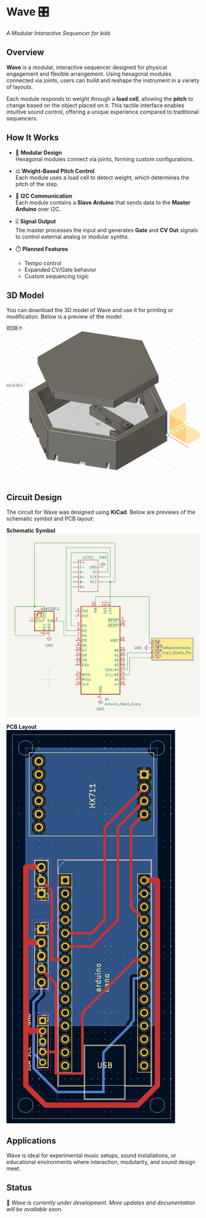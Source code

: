 # Wave 🎛️  
*A Modular Interactive Sequencer for kids*

## Overview

**Wave** is a modular, interactive sequencer designed for physical engagement and flexible arrangement. Using hexagonal modules connected via joints, users can build and reshape the instrument in a variety of layouts.

Each module responds to weight through a **load cell**, allowing the **pitch** to change based on the object placed on it. This tactile interface enables intuitive sound control, offering a unique experience compared to traditional sequencers.

## How It Works

- 🔷 **Modular Design**  
  Hexagonal modules connect via joints, forming custom configurations.

- ⚖️ **Weight-Based Pitch Control**  
  Each module uses a load cell to detect weight, which determines the pitch of the step.

- 🔌 **I2C Communication**  
  Each module contains a **Slave Arduino** that sends data to the **Master Arduino** over I2C.

- 🎚️ **Signal Output**  
  The master processes the input and generates **Gate** and **CV Out** signals to control external analog or modular synths.

- ⏱️ **Planned Features**  
  - Tempo control  
  - Expanded CV/Gate behavior  
  - Custom sequencing logic  

## 3D Model

You can download the 3D model of Wave and use it for printing or modification. Below is a preview of the model:

![Wave 3D Model](3d_files/wave_f3d.png)

## Circuit Design

The circuit for Wave was designed using **KiCad**. Below are previews of the schematic symbol and PCB layout:

**Schematic Symbol**  
![Schematic Symbol](circuit/Symbol.png)

**PCB Layout**  
![PCB Layout](circuit/PCB.png)


## Applications

Wave is ideal for experimental music setups, sound installations, or educational environments where interaction, modularity, and sound design meet.

## Status

🚧 *Wave is currently under development. More updates and documentation will be available soon.*

